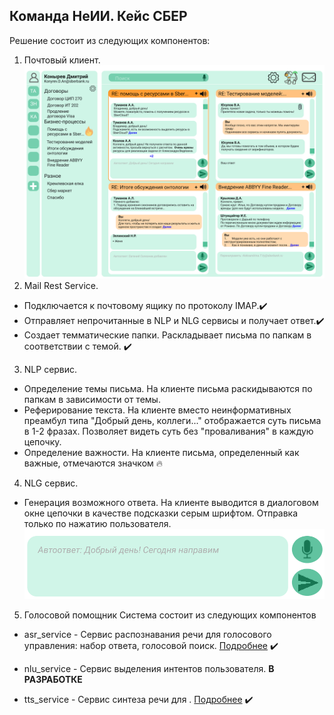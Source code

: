 ## Команда НеИИ. Кейс СБЕР

Решение состоит из следующих компонентов:

1. Почтовый клиент.
  ![](client.png)
2. Mail Rest Service.
  - Подключается к почтовому ящику по протоколу IMAP.:heavy_check_mark:
  - Отправляет непрочитанные в NLP и NLG сервисы и получает ответ.:heavy_check_mark:
  - Создает темматические папки. Раскладывает письма по папкам в соответствии с темой. :heavy_check_mark:
3. NLP сервис.
  - Определение темы письма. На клиенте письма раскидываются по папкам в зависимости от темы.
  - Реферирование текста. На клиенте вместо неинформативных преамбул типа "Добрый день, коллеги..." отображается суть письма в 1-2 фразах. Позволяет видеть суть без "проваливания" в каждую цепочку.
  - Определение важности. На клиенте письма, определенный как важные, отмечаются значком :fire:
4. NLG сервис.
  - Генерация возможного ответа. На клиенте выводится в диалоговом окне цепочки в качестве подсказки серым шрифтом. Отправка только по нажатию пользователя.
  ![](generate_reply.PNG)
5. Голосовой помощник
  Система состоит из следующих компонентов
  - asr_service - Сервис распознавания речи для голосового управления: набор ответа, голосовой поиск. [Подробнее](https://github.com/maya-ami/neii_hackathon2020/tree/master/voice_assistant/asr_service) :heavy_check_mark:

  - nlu_service - Сервис выделения интентов пользователя. **В РАЗРАБОТКЕ**

  - tts_service - Сервис синтеза речи для . [Подробнее](https://github.com/maya-ami/neii_hackathon2020/tree/master/voice_assistant/tts_service) :heavy_check_mark:
